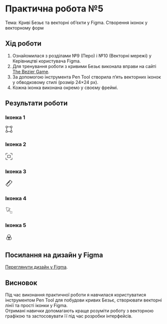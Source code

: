 # Практична робота №5  
Тема: Криві Безьє та векторні об’єкти у Figma. Створення іконок у векторному форм
## Хід роботи
1. Ознайомилася з розділами №9 (Перо) і №10 (Векторні мережі) у Керівництві користувача Figma.  
2. Для тренування роботи з кривими Безьє виконала вправи на сайті [The Bezier Game](https://bezier.method.ac/?authuser=0).  
3. За допомогою інструмента Pen Tool створила п’ять векторних іконок у обводковому стилі (розмір 24×24 px).  
4. Кожна іконка виконана окремо у своєму фреймі.  
## Результати роботи
### Іконка 1
![Іконка 1](images/Icon1.png)  
### Іконка 2
![Іконка 2](images/Icon2.png)  
### Іконка 3
![Іконка 3](images/Icon3.png)  
### Іконка 4
![Іконка 4](images/Icon4.png)  
### Іконка 5
![Іконка 5](images/Icon5.png)  
## Посилання на дизайн у Figma
[Переглянути дизайн у Figma](https://www.figma.com/design/Hjr479PXlbE4KclKjGf6im/Untitled?node-id=0-1&t=2Sg7LA1po9fNDnPs-1).
## Висновок
Під час виконання практичної роботи я навчилася користуватися інструментом Pen Tool для побудови кривих Безьє, створювати векторні лінії та прості іконки у Figma.  
Отримані навички допомагають краще розуміти роботу з векторною графікою та застосовувати її під час розробки інтерфейсів.
